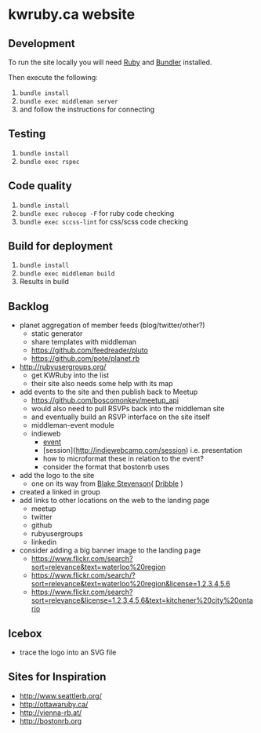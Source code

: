 kwruby.ca website
=================

## Development

To run the site locally you will need [Ruby](https://www.ruby-lang.org/en/) and [Bundler](http://bundler.io/) installed.

Then execute the following:

1. `bundle install`
2. `bundle exec middleman server`
3. and follow the instructions for connecting

## Testing

1. `bundle install`
2. `bundle exec rspec`

## Code quality
1. `bundle install`
2. `bundle exec rubocop -F` for ruby code checking
3. `bundle exec sccss-lint` for css/scss code checking

## Build for deployment

1. `bundle install`
2. `bundle exec middleman build`
3. Results in build


Backlog
-------
* planet aggregation of member feeds (blog/twitter/other?)
	- static generator
	- share templates with middleman
	- https://github.com/feedreader/pluto
	- https://github.com/pote/planet.rb
* http://rubyusergroups.org/
	- get KWRuby into the list
	- their site also needs some help with its map
* add events to the site and then publish back to Meetup
	- https://github.com/boscomonkey/meetup_api
	- would also need to pull RSVPs back into the middleman site
	- and eventually build an RSVP interface on the site itself
	- middleman-event module
	- indieweb
		* [event](http://indiewebcamp.com/event)
		* [session]{http://indiewebcamp.com/session) i.e. presentation
		* how to microformat these in relation to the event?
		* consider the format that bostonrb uses
* add the logo to the site
	- one on its way from [Blake Stevenson](https://twitter.com/blakestevenson)( [Dribble](http://dribbble.com/blakestevenson) )
* created a linked in group
* add links to other locations on the web to the landing page
	- meetup
	- twitter
	- github
	- rubyusergroups
	- linkedin
* consider adding a big banner image to the landing page
	- https://www.flickr.com/search?sort=relevance&text=waterloo%20region
	- https://www.flickr.com/search/?sort=relevance&text=waterloo%20region&license=1,2,3,4,5,6
	- https://www.flickr.com/search?sort=relevance&license=1,2,3,4,5,6&text=kitchener%20city%20ontario

Icebox
------
* trace the logo into an SVG file

Sites for Inspiration
---------------------
* http://www.seattlerb.org/
* http://ottawaruby.ca/
* http://vienna-rb.at/
* http://bostonrb.org
